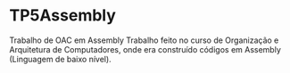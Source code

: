 # TP5Assembly
Trabalho de OAC em Assembly
Trabalho feito no curso de Organização e Arquitetura de Computadores, onde era construído códigos em Assembly (Linguagem de baixo nível).
